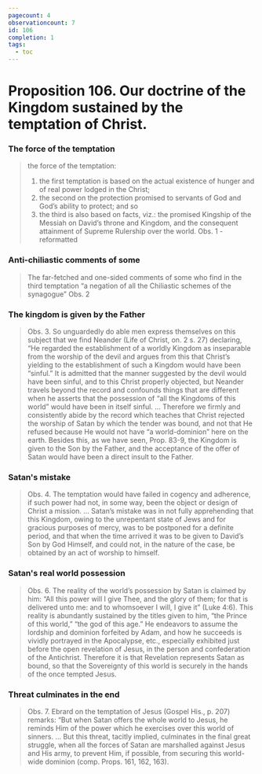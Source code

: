 ```yaml
---
pagecount: 4
observationcount: 7
id: 106
completion: 1
tags:
  - toc
---
```

# Proposition 106. Our doctrine of the Kingdom sustained by the temptation of Christ.
### The force of the temptation
>the force of the temptation: 
>1. the first temptation is based on the actual existence of hunger and of real power lodged in the Christ; 
>2. the second on the protection promised to servants of God and God’s ability to protect; and so 
>3. the third is also based on facts, viz.: the promised Kingship of the Messiah on David’s throne and Kingdom, and the consequent attainment of Supreme Rulership over the world.
>Obs. 1 - reformatted
### Anti-chiliastic comments of some
>The far-fetched and one-sided comments of some who find in the third temptation “a negation of all the Chiliastic schemes of the synagogue”
>Obs. 2
### The kingdom is given by the Father
>Obs. 3. So unguardedly do able men express themselves on this subject that we find Neander (Life of Christ, on. 2 s. 27) declaring, “He regarded the establishment of a worldly Kingdom as inseparable from the worship of the devil and argues from this that Christ’s yielding to the establishment of such a Kingdom would have been “sinful.” It is admitted that the manner suggested by the devil would have been sinful, and to this Christ properly objected, but Neander travels beyond the record and confounds things that are different when he asserts that the possession of “all the Kingdoms of this world” would have been in itself sinful.
>...
>Therefore we firmly and consistently abide by the record which teaches that Christ rejected the worship of Satan by which the tender was bound, and not that He refused because He would not have “a world-dominion” here on the earth. Besides this, as we have seen, Prop. 83-9, the Kingdom is given to the Son by the Father, and the acceptance of the offer of Satan would have been a direct insult to the Father.
### Satan's mistake
>Obs. 4. The temptation would have failed in cogency and adherence, if such power had not, in some way, been the object or design of Christ a mission.
>...
>Satan’s mistake was in not fully apprehending that this Kingdom, owing to the unrepentant state of Jews and for gracious purposes of mercy, was to be postponed for a definite period, and that when the time arrived it was to be given to David’s Son by God Himself, and could not, in the nature of the case, be obtained by an act of worship to himself.
### Satan's real world possession
>Obs. 6. The reality of the world’s possession by Satan is claimed by him: “All this power will I give Thee, and the glory of them; for that is delivered unto me: and to whomsoever I will, I give it” (Luke 4:6). This reality is abundantly sustained by the titles given to him, “the Prince of this world,” “the god of this age.” He endeavors to assume the lordship and dominion forfeited by Adam, and how he succeeds is vividly portrayed in the Apocalypse, etc., especially exhibited just before the open revelation of Jesus, in the person and confederation of the Antichrist. Therefore it is that Revelation represents Satan as bound, so that the Sovereignty of this world is securely in the hands of the once tempted Jesus.
### Threat culminates in the end
>Obs. 7. Ebrard on the temptation of Jesus (Gospel His., p. 207) remarks: “But when Satan offers the whole world to Jesus, he reminds Him of the power which he exercises over this world of sinners.
>...
>But this threat, tacitly implied, culminates in the final great struggle, when all the forces of Satan are marshalled against Jesus and His army, to prevent Him, if possible, from securing this world-wide dominion (comp. Props. 161, 162, 163).